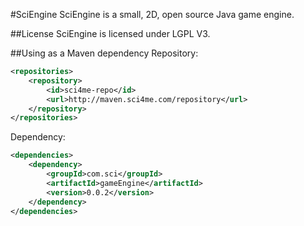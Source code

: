#SciEngine
SciEngine is a small, 2D, open source Java game engine.

##License
SciEngine is licensed under LGPL V3.

##Using as a Maven dependency
Repository:
```xml
<repositories>
	<repository>
    	<id>sci4me-repo</id>
        <url>http://maven.sci4me.com/repository</url>
	</repository>
</repositories>
```

Dependency:
```xml
<dependencies>
	<dependency>
    	<groupId>com.sci</groupId>
        <artifactId>gameEngine</artifactId>
        <version>0.0.2</version>
    </dependency>
</dependencies>
```
